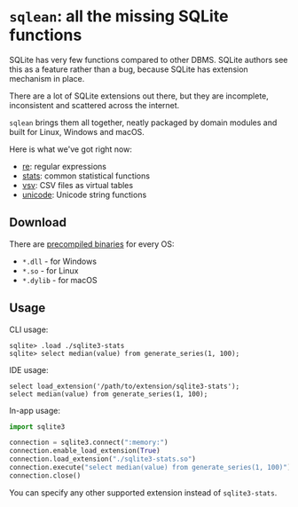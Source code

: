 # `sqlean`: all the missing SQLite functions

SQLite has very few functions compared to other DBMS. SQLite authors see this as a feature rather than a bug, because SQLite has extension mechanism in place.

There are a lot of SQLite extensions out there, but they are incomplete, inconsistent and scattered across the internet.

`sqlean` brings them all together, neatly packaged by domain modules and built for Linux, Windows and macOS.

Here is what we've got right now:

-   [re](docs/re.md): regular expressions
-   [stats](docs/stats.md): common statistical functions
-   [vsv](docs/vsv.md): CSV files as virtual tables
-   [unicode](docs/unicode.md): Unicode string functions

## Download

There are [precompiled binaries](https://github.com/nalgeon/sqlean/releases/latest) for every OS:

-   `*.dll` - for Windows
-   `*.so` - for Linux
-   `*.dylib` - for macOS

## Usage

CLI usage:

```
sqlite> .load ./sqlite3-stats
sqlite> select median(value) from generate_series(1, 100);
```

IDE usage:

```
select load_extension('/path/to/extension/sqlite3-stats');
select median(value) from generate_series(1, 100);
```

In-app usage:

```python
import sqlite3

connection = sqlite3.connect(":memory:")
connection.enable_load_extension(True)
connection.load_extension("./sqlite3-stats.so")
connection.execute("select median(value) from generate_series(1, 100)")
connection.close()
```

You can specify any other supported extension instead of `sqlite3-stats`.
